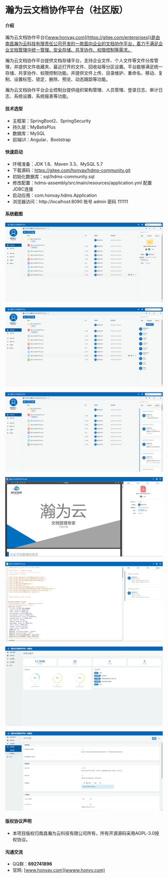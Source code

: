 # 瀚为云文档协作平台（社区版）

#### 介绍
瀚为云文档协作平台([www.honvay.com](https://gitee.com/enterprises))是由南昌瀚为云科技有限责任公司开发的一款面向企业的文档协作平台，着力于满足企业文档管理中统一管理、安全存储、共享协作、权限控制等需求。

瀚为云文档协作平台提供文档存储平台，支持企业文件、个人文件等文件分库管理，并提供文件收藏夹、最近打开的文件、回收站等分区设置。平台能够满足统一存储、共享协作、权限控制功能。并提供文件上传、目录维护、重命名、移动、复制、设置标签、锁定、删除、预览、动态跟踪等功能。

瀚为云文档协作平台企业控制台提供组织架构管理、人员管理、登录日志、审计日志、系统设置、系统报表等功能。

#### 技术选型

- 主框架：SpringBoot2、SpringSecurity
- 持久层：MyBatisPlus
- 数据库：MySQL
- 前端UI：Angular、Bootstrap

#### 快速启动

- 环境准备：JDK 1.8、Maven 3.3、MySQL 5.7
- 下载源码：https://gitee.com/honvay/hdms-community.git
- 初始化数据库：sql/hdms-community.sql
- 修改配置：hdms-assembly/src/main/resources/application.yml 配置JDBC连接
- 启动应用：com.honvay.hdms.Application
- 浏览器访问：http://localhost:8090 账号 admin 密码 111111

#### 系统截图

![主界面](sreenshots/01.png)

![主界面](sreenshots/02.png)

![主界面](sreenshots/03.png)

![主界面](sreenshots/04.png)

![主界面](sreenshots/05.png)

![主界面](sreenshots/06.png)

![主界面](sreenshots/07.png)

#### 版权协议声明
- 本项目版权归南昌瀚为云科技有限公司所有，所有开源源码采用AGPL-3.0授权协议。

#### 沟通交流
- QQ群：**692741896**
- 官网: [www.honvay.com](wwww.honvy.com)